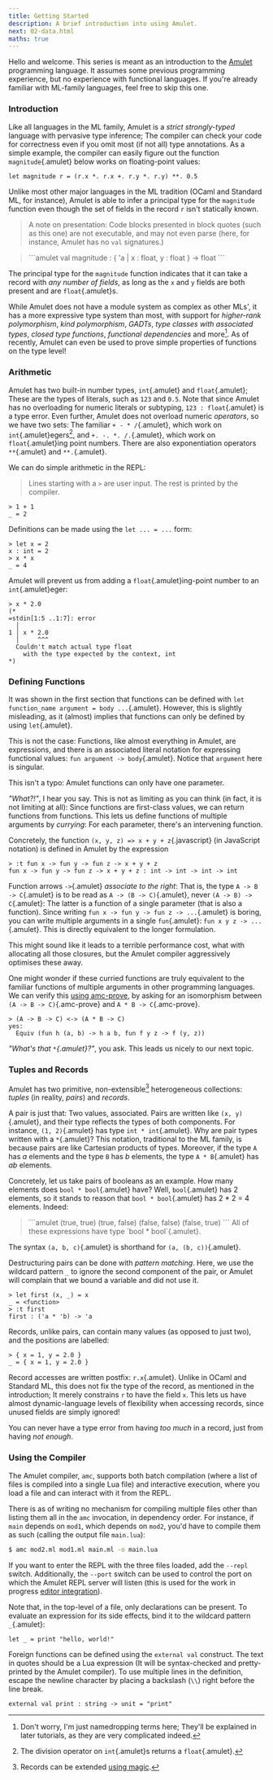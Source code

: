 ```yaml
---
title: Getting Started
description: A brief introduction into using Amulet.
next: 02-data.html
maths: true
---
```


Hello and welcome. This series is meant as an introduction to the [Amulet] programming language. It
assumes some previous programming experience, but no experience with
functional languages. If you're already familiar with ML-family
languages, feel free to skip this one.

### Introduction

Like all languages in the ML family, Amulet is a _strict_
_strongly-typed_ language with pervasive type inference; The compiler
can check your code for correctness even if you omit most (if not all)
type annotations. As a simple example, the compiler can easily figure
out the function `magnitude`{.amulet} below works on floating-point
values:

```amulet
let magnitude r = (r.x *. r.x +. r.y *. r.y) **. 0.5
```

Unlike most other major languages in the ML tradition (OCaml and
Standard ML, for instance), Amulet is able to infer a principal type for
the `magnitude` function even though the set of fields in the record `r`
isn't statically known.

> A note on presentation: Code blocks presented in block quotes (such as
> this one) are not executable, and may not even parse (here, for
> instance, Amulet has no `val` signatures.)

<blockquote>
```amulet
val magnitude : { 'a | x : float, y : float } -> float
```
</blockquote>

The principal type for the `magnitude` function indicates that it can
take a record with _any number of fields_, as long as the `x` and `y`
fields are both present and are `float`{.amulet}s.

While Amulet does not have a module system as complex as other MLs', it
has a more expressive type system than most, with support for
_higher-rank polymorphism_, _kind polymorphism_, _GADTs_, _type classes
with associated types_, _closed type functions_, _functional
dependencies_ and more[^1]. As of recently, Amulet can even be used to
prove simple properties of functions on the type level!

### Arithmetic

Amulet has two built-in number types, `int`{.amulet} and
`float`{.amulet}; These are the types of literals, such as `123` and
`0.5`. Note that since Amulet has no overloading for numeric literals or
subtyping, `123 : float`{.amulet} is a type error. Even further, Amulet
does not overload numeric _operators_, so we have two sets: The familiar
`+ - * /`{.amulet}, which work on `int`{.amulet}egers[^2], and `+. -. *.
/.`{.amulet}, which work on `float`{.amulet}ing point numbers. There are
also exponentiation operators `**`{.amulet} and `**.`{.amulet}.

We can do simple arithmetic in the
<span class=definition title="Read-eval-print-loop">REPL</span>:

> Lines starting with a `>` are user input. The rest is printed by the
> compiler.

```amulet
> 1 + 1
_ = 2
```

Definitions can be made using the `let ... = ...` form:

```amulet
> let x = 2
x : int = 2
> x * x
_ = 4
```

Amulet will prevent us from adding a `float`{.amulet}ing-point number to
an `int`{.amulet}eger:

```amulet
> x * 2.0
(*
=stdin[1:5 ..1:7]: error
  │ 
1 │ x * 2.0
  │     ^^^
  Couldn't match actual type float
    with the type expected by the context, int
*)
```

### Defining Functions

It was shown in the first section that functions can be defined with
`let function_name argument = body ...`{.amulet}. However, this is slightly
misleading, as it (almost) implies that functions can only be defined by
using `let`{.amulet}.

This is not the case: Functions, like almost everything in Amulet, are
expressions, and there is an associated literal notation for expressing
functional values: `fun argument -> body`{.amulet}. Notice that
`argument` here is singular.

This isn't a typo: Amulet functions can only have one parameter.

_"What?!"_, I hear you say. This is not as limiting as you can think (in
fact, it is not limiting at all): Since functions are first-class
values, we can return functions from functions. This lets us define
functions of multiple arguments by _currying_: For each parameter,
there's an intervening function.

Concretely, the function `(x, y, z) => x + y + z`{.javascript} (in
JavaScript notation) is defined in Amulet by the expression

```amulet
> :t fun x -> fun y -> fun z -> x + y + z
fun x -> fun y -> fun z -> x + y + z : int -> int -> int -> int
```

Function arrows `->`{.amulet} _associate to the right_: That is, the
type `A -> B -> C`{.amulet} is to be read as `A -> (B -> C)`{.amulet},
never `(A -> B) -> C`{.amulet}: The latter is a function of a single
parameter (that is also a function).  Since writing `fun x -> fun y ->
fun z -> ...`{.amulet} is boring, you can write multiple arguments in a
single `fun`{.amulet}: `fun x y z -> ...`{.amulet}. This is directly
equivalent to the longer formulation.

This might sound like it leads to a terrible performance cost, what with
allocating all those closures, but the Amulet compiler aggressively
optimises these away.

One might wonder if these curried functions are truly equivalent to the
familiar functions of multiple arguments in other programming languages.
We can verify this [using amc-prove], by asking
for an isomorphism between `(A -> B -> C)`{.amc-prove} and `A * B ->
C`{.amc-prove}.

```amc-prove
> (A -> B -> C) <-> (A * B -> C)
yes:
  Equiv (fun h (a, b) -> h a b, fun f y z -> f (y, z))
```

_"What's that `*`{.amulet}?"_, you ask. This leads us nicely to our next
topic.

### Tuples and Records

Amulet has two primitive, non-extensible[^3] heterogeneous collections:
_tuples_ (in reality, _pairs_) and _records_.

A pair is just that: Two values, associated. Pairs are written like `(x,
y)`{.amulet}, and their type reflects the types of both components. For
instance, `(1, 2)`{.amulet} has type `int * int`{.amulet}. Why are pair
types written with a `*`{.amulet}? This notation, traditional to the ML
family, is because pairs are like Cartesian products of types. Moreover,
if the type `A` has $a$ elements and the type `B` has $b$ elements, the
type `A * B`{.amulet} has $ab$ elements.

Concretely, let us take pairs of booleans as an example. How many
elements does `bool * bool`{.amulet} have? Well, `bool`{.amulet} has 2
elements, so it stands to reason that `bool * bool`{.amulet} has 2 * 2 =
4 elements. Indeed:

<blockquote>
```amulet
(true, true)
(true, false)
(false, false)
(false, true)
```
All of these expressions have type `bool * bool`{.amulet}.
</blockquote>

The syntax `(a, b, c)`{.amulet} is shorthand for `(a, (b, c))`{.amulet}.

Destructuring pairs can be done with _pattern matching_. Here, we use
the wildcard pattern `_` to ignore the second component of the pair, or
Amulet will complain that we bound a variable and did not use it.

```amulet
> let first (x, _) = x
_ = <function>
> :t first
first : ('a * 'b) -> 'a
```

Records, unlike pairs, can contain many values (as opposed to just two),
and the positions are labelled:

```amulet
> { x = 1, y = 2.0 }
_ = { x = 1, y = 2.0 }
```

Record accesses are written postfix: `r.x`{.amulet}. Unlike in OCaml and
Standard ML, this does not fix the type of the record, as mentioned in
the introduction; It merely constrains `r` to have the field `x`. This
lets us have almost dynamic-language levels of flexibility when
accessing records, since unused fields are simply ignored!

You can never have a type error from having _too much_ in a record, just
from having _not enough_.

### Using the Compiler

The Amulet compiler, `amc`, supports both batch compilation (where a
list of files is compiled into a single Lua file) and interactive
execution, where you load a file and can interact with it from the REPL.

There is as of writing no mechanism for compiling multiple files other
than listing them all in the `amc` invocation, in dependency order. For
instance, if `main` depends on `mod1`, which depends on `mod2`, you'd
have to compile them as such (calling the output file `main.lua`):

```bash
$ amc mod2.ml mod1.ml main.ml -o main.lua
```

If you want to enter the REPL with the three files loaded, add the
`--repl` switch. Additionally, the `--port` switch can be used to
control the port on which the Amulet REPL server will listen (this is
used for the work in progress [editor integration]).

Note that, in the top-level of a file, only declarations can be present.
To evaluate an expression for its side effects, bind it to the wildcard
pattern `_`{.amulet}:

```amulet
let _ = print "hello, world!"
```

Foreign functions can be defined using the `external val` construct. The
text in quotes should be a Lua expression (It will be syntax-checked and
pretty-printed by the Amulet compiler). To use multiple lines in the
definition, escape the newline character by placing a backslash (` \\ `)
right before the line break.

```amulet
external val print : string -> unit = "print"
```


[^1]: Don't worry, I'm just namedropping terms here; They'll be
explained in later tutorials, as they are very complicated indeed.

[^2]: The division operator on `int`{.amulet}s returns a
`float`{.amulet}.

[^3]: Records can be extended [using
magic](https://hydraz.semi.works/posts/2019-09-22.html).

[editor integration]: https://github.com/tmpim/amulet/tree/master/editor
[using amc-prove]: /posts/2019-09-29.html
[Amulet]: https://github.com/tmpim/amulet
